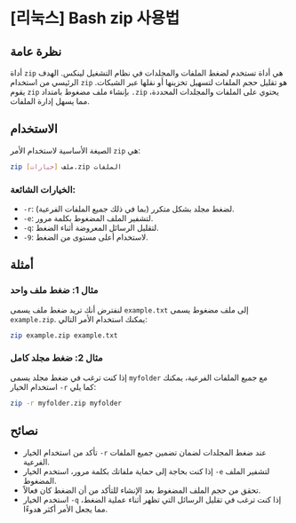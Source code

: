 # [리눅스] Bash zip 사용법

## نظرة عامة
أداة `zip` هي أداة تستخدم لضغط الملفات والمجلدات في نظام التشغيل لينكس. الهدف الرئيسي من استخدام `zip` هو تقليل حجم الملفات لتسهيل تخزينها أو نقلها عبر الشبكات. يقوم `zip` بإنشاء ملف مضغوط بامتداد `.zip` يحتوي على الملفات والمجلدات المحددة، مما يسهل إدارة الملفات.

## الاستخدام
الصيغة الأساسية لاستخدام الأمر `zip` هي:

```bash
zip [خيارات] ملف.zip الملفات
```

### الخيارات الشائعة:
- `-r`: لضغط مجلد بشكل متكرر (بما في ذلك جميع الملفات الفرعية).
- `-e`: لتشفير الملف المضغوط بكلمة مرور.
- `-q`: لتقليل الرسائل المعروضة أثناء الضغط.
- `-9`: لاستخدام أعلى مستوى من الضغط.

## أمثلة
### مثال 1: ضغط ملف واحد
لنفترض أنك تريد ضغط ملف يسمى `example.txt` إلى ملف مضغوط يسمى `example.zip`. يمكنك استخدام الأمر التالي:

```bash
zip example.zip example.txt
```

### مثال 2: ضغط مجلد كامل
إذا كنت ترغب في ضغط مجلد يسمى `myfolder` مع جميع الملفات الفرعية، يمكنك استخدام الخيار `-r` كما يلي:

```bash
zip -r myfolder.zip myfolder
```

## نصائح
- تأكد من استخدام الخيار `-r` عند ضغط المجلدات لضمان تضمين جميع الملفات الفرعية.
- إذا كنت بحاجة إلى حماية ملفاتك بكلمة مرور، استخدم الخيار `-e` لتشفير الملف المضغوط.
- تحقق من حجم الملف المضغوط بعد الإنشاء للتأكد من أن الضغط كان فعالاً.
- استخدم الخيار `-q` إذا كنت ترغب في تقليل الرسائل التي تظهر أثناء عملية الضغط، مما يجعل الأمر أكثر هدوءًا.